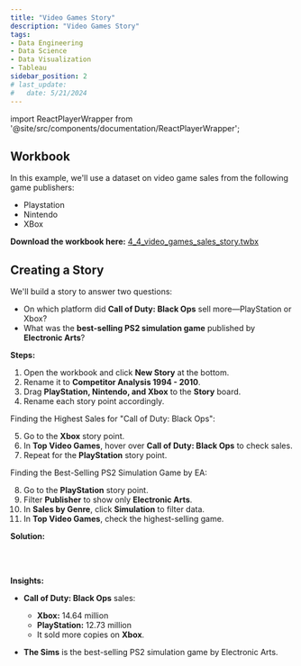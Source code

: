 ```yaml
---
title: "Video Games Story"
description: "Video Games Story"
tags: 
- Data Engineering
- Data Science
- Data Visualization
- Tableau
sidebar_position: 2
# last_update:
#   date: 5/21/2024
---
```



import ReactPlayerWrapper from '@site/src/components/documentation/ReactPlayerWrapper';


## Workbook 

In this example, we'll use a dataset on video game sales from the following game publishers:  

- Playstation
- Nintendo 
- XBox

**Download the workbook here:** [4_4_video_games_sales_story.twbx](https://github.com/joseeden/joeden/tree/master/docs/022-Data-Engineering/051-Tableau/000-Sample-Datasets/001-Introduction-to-Tableau/Workbooks)  


## Creating a Story 

We'll build a story to answer two questions:  

- On which platform did **Call of Duty: Black Ops** sell more—PlayStation or Xbox?  
- What was the **best-selling PS2 simulation game** published by **Electronic Arts**?  

**Steps:**  

1. Open the workbook and click **New Story** at the bottom.  
2. Rename it to **Competitor Analysis 1994 - 2010**.  
3. Drag **PlayStation, Nintendo, and Xbox** to the **Story** board.  
4. Rename each story point accordingly.  

Finding the Highest Sales for "Call of Duty: Black Ops":

5. Go to the **Xbox** story point.  
6. In **Top Video Games**, hover over **Call of Duty: Black Ops** to check sales.  
7. Repeat for the **PlayStation** story point.  

Finding the Best-Selling PS2 Simulation Game by EA:

8. Go to the **PlayStation** story point.  
9. Filter **Publisher** to show only **Electronic Arts**.  
10. In **Sales by Genre**, click **Simulation** to filter data.  
11. In **Top Video Games**, check the highest-selling game.  


**Solution:**
<!-- 
<div class="img-center"> 

![](/gif/docs/snowflake-create-query-sampleee-31.gif)

</div> -->

<ReactPlayerWrapper 
    controls
    url='https://youtu.be/XnkHNV0yuaE' 
/>

<br></br>

**Insights:**  

- **Call of Duty: Black Ops** sales:  
  - **Xbox:** 14.64 million  
  - **PlayStation:** 12.73 million  
  - It sold more copies on **Xbox**.  

- **The Sims** is the best-selling PS2 simulation game by Electronic Arts.